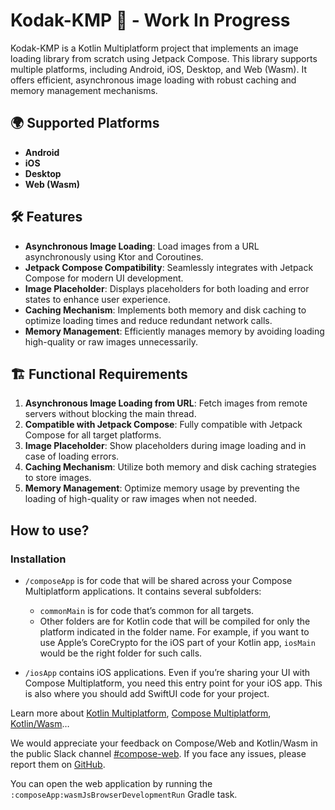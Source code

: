 # Kodak-KMP 📸 - Work In Progress

Kodak-KMP is a Kotlin Multiplatform project that implements an image loading library from scratch using Jetpack Compose. This library supports multiple platforms, including Android, iOS, Desktop, and Web (Wasm). It offers efficient, asynchronous image loading with robust caching and memory management mechanisms.

## 🌍 Supported Platforms

- **Android**
- **iOS**
- **Desktop**
- **Web (Wasm)**

## 🛠 Features

- **Asynchronous Image Loading**: Load images from a URL asynchronously using Ktor and Coroutines.
- **Jetpack Compose Compatibility**: Seamlessly integrates with Jetpack Compose for modern UI development.
- **Image Placeholder**: Displays placeholders for both loading and error states to enhance user experience.
- **Caching Mechanism**: Implements both memory and disk caching to optimize loading times and reduce redundant network calls.
- **Memory Management**: Efficiently manages memory by avoiding loading high-quality or raw images unnecessarily.

## 🏗 Functional Requirements

1. **Asynchronous Image Loading from URL**: Fetch images from remote servers without blocking the main thread.
2. **Compatible with Jetpack Compose**: Fully compatible with Jetpack Compose for all target platforms.
3. **Image Placeholder**: Show placeholders during image loading and in case of loading errors.
4. **Caching Mechanism**: Utilize both memory and disk caching strategies to store images.
5. **Memory Management**: Optimize memory usage by preventing the loading of high-quality or raw images when not needed.

## How to use?

### Installation
* `/composeApp` is for code that will be shared across your Compose Multiplatform applications.
  It contains several subfolders:
  - `commonMain` is for code that’s common for all targets.
  - Other folders are for Kotlin code that will be compiled for only the platform indicated in the folder name.
    For example, if you want to use Apple’s CoreCrypto for the iOS part of your Kotlin app,
    `iosMain` would be the right folder for such calls.

* `/iosApp` contains iOS applications. Even if you’re sharing your UI with Compose Multiplatform, 
  you need this entry point for your iOS app. This is also where you should add SwiftUI code for your project.


Learn more about [Kotlin Multiplatform](https://www.jetbrains.com/help/kotlin-multiplatform-dev/get-started.html),
[Compose Multiplatform](https://github.com/JetBrains/compose-multiplatform/#compose-multiplatform),
[Kotlin/Wasm](https://kotl.in/wasm/)…

We would appreciate your feedback on Compose/Web and Kotlin/Wasm in the public Slack channel [#compose-web](https://slack-chats.kotlinlang.org/c/compose-web).
If you face any issues, please report them on [GitHub](https://github.com/JetBrains/compose-multiplatform/issues).

You can open the web application by running the `:composeApp:wasmJsBrowserDevelopmentRun` Gradle task.